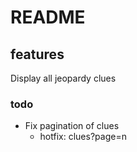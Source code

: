 # README

## features

Display all jeopardy clues

### todo

* Fix pagination of clues
  * hotfix: clues?page=n
